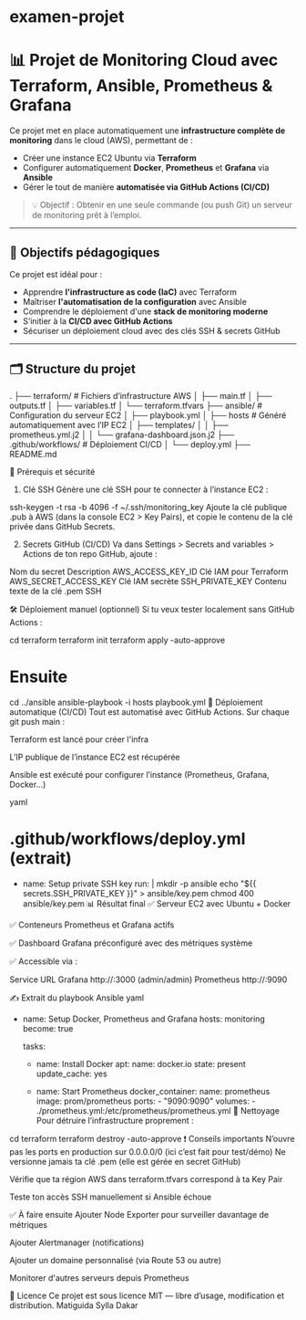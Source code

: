 # examen-projet
# 📊 Projet de Monitoring Cloud avec Terraform, Ansible, Prometheus & Grafana

Ce projet met en place automatiquement une **infrastructure complète de monitoring** dans le cloud (AWS), permettant de :
- Créer une instance EC2 Ubuntu via **Terraform**
- Configurer automatiquement **Docker**, **Prometheus** et **Grafana** via **Ansible**
- Gérer le tout de manière **automatisée via GitHub Actions (CI/CD)**

> 💡 Objectif : Obtenir en une seule commande (ou push Git) un serveur de monitoring prêt à l’emploi.

---

## 🧱 Objectifs pédagogiques

Ce projet est idéal pour :

- Apprendre **l'infrastructure as code (IaC)** avec Terraform
- Maîtriser **l'automatisation de la configuration** avec Ansible
- Comprendre le déploiement d'une **stack de monitoring moderne**
- S’initier à la **CI/CD avec GitHub Actions**
- Sécuriser un déploiement cloud avec des clés SSH & secrets GitHub

---

## 🗂️ Structure du projet


.
├── terraform/              # Fichiers d’infrastructure AWS
│   ├── main.tf
│   ├── outputs.tf
│   ├── variables.tf
│   └── terraform.tfvars
├── ansible/                # Configuration du serveur EC2
│   ├── playbook.yml
│   ├── hosts               # Généré automatiquement avec l’IP EC2
│   ├── templates/
│   │   ├── prometheus.yml.j2
│   │   └── grafana-dashboard.json.j2
├── .github/workflows/      # Déploiement CI/CD
│   └── deploy.yml
├── README.md

🔐 Prérequis et sécurité
1. Clé SSH
Génère une clé SSH pour te connecter à l’instance EC2 :




ssh-keygen -t rsa -b 4096 -f ~/.ssh/monitoring_key
Ajoute la clé publique .pub à AWS (dans la console EC2 > Key Pairs), et copie le contenu de la clé privée dans GitHub Secrets.

2. Secrets GitHub (CI/CD)
Va dans Settings > Secrets and variables > Actions de ton repo GitHub, ajoute :

Nom du secret	Description
AWS_ACCESS_KEY_ID	Clé IAM pour Terraform
AWS_SECRET_ACCESS_KEY	Clé IAM secrète
SSH_PRIVATE_KEY	Contenu texte de la clé .pem SSH

🛠️ Déploiement manuel (optionnel)
Si tu veux tester localement sans GitHub Actions :




cd terraform
terraform init
terraform apply -auto-approve

# Ensuite
cd ../ansible
ansible-playbook -i hosts playbook.yml
🚀 Déploiement automatique (CI/CD)
Tout est automatisé avec GitHub Actions. Sur chaque git push main :

Terraform est lancé pour créer l'infra

L’IP publique de l’instance EC2 est récupérée

Ansible est exécuté pour configurer l’instance (Prometheus, Grafana, Docker…)

yaml


# .github/workflows/deploy.yml (extrait)
- name: Setup private SSH key
  run: |
    mkdir -p ansible
    echo "${{ secrets.SSH_PRIVATE_KEY }}" > ansible/key.pem
    chmod 400 ansible/key.pem
📊 Résultat final
✅ Serveur EC2 avec Ubuntu + Docker

✅ Conteneurs Prometheus et Grafana actifs

✅ Dashboard Grafana préconfiguré avec des métriques système

✅ Accessible via :

Service	URL
Grafana	http://<IP>:3000 (admin/admin)
Prometheus	http://<IP>:9090

✍️ Extrait du playbook Ansible
yaml


- name: Setup Docker, Prometheus and Grafana
  hosts: monitoring
  become: true

  tasks:
    - name: Install Docker
      apt:
        name: docker.io
        state: present
        update_cache: yes

    - name: Start Prometheus
      docker_container:
        name: prometheus
        image: prom/prometheus
        ports:
          - "9090:9090"
        volumes:
          - ./prometheus.yml:/etc/prometheus/prometheus.yml
🧼 Nettoyage
Pour détruire l’infrastructure proprement :




cd terraform
terraform destroy -auto-approve
❗ Conseils importants
N’ouvre pas les ports en production sur 0.0.0.0/0 (ici c’est fait pour test/démo)
Ne versionne jamais ta clé .pem (elle est gérée en secret GitHub)

Vérifie que ta région AWS dans terraform.tfvars correspond à ta Key Pair

Teste ton accès SSH manuellement si Ansible échoue

✅ À faire ensuite
Ajouter Node Exporter pour surveiller davantage de métriques

Ajouter Alertmanager (notifications)

Ajouter un domaine personnalisé (via Route 53 ou autre)

Monitorer d'autres serveurs depuis Prometheus

📄 Licence
Ce projet est sous licence MIT — libre d’usage, modification et distribution.
Matiguida Sylla Dakar
